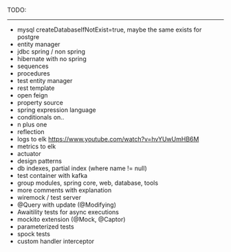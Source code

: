TODO:

---

* mysql createDatabaseIfNotExist=true, maybe the same exists for postgre
* entity manager
* jdbc spring / non spring
* hibernate with no spring
* sequences
* procedures
* test entity manager
* rest template
* open feign
* property source
* spring expression language
* conditionals on..
* n plus one
* reflection
* logs to elk https://www.youtube.com/watch?v=hvYUwUmHB6M
* metrics to elk
* actuator
* design patterns
* db indexes, partial index (where name != null)
* test container with kafka
* group modules, spring core, web, database, tools
* more comments with explanation
* wiremock / test server
* @Query with update (@Modifying)
* Awaitility tests for async executions
* mockito extension  (@Mock, @Captor)
* parameterized tests
* spock tests
* custom handler interceptor